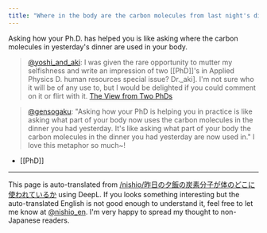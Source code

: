 ```yaml
---
title: "Where in the body are the carbon molecules from last night's dinner being used?"
---
```


Asking how your Ph.D. has helped you is like asking where the carbon molecules in yesterday's dinner are used in your body.
> [@yoshi_and_aki](https://twitter.com/yoshi_and_aki/status/1686383375702183937?s=20): I was given the rare opportunity to mutter my selfishness and write an impression of two [[PhD]]'s in Applied Physics D. human resources special issue? Dr._aki]. I'm not sure who it will be of any use to, but I would be delighted if you could comment on it or flirt with it.
> [The View from Two PhDs](https://www.jstage.jst.go.jp/article/oubutsu/92/8/92_471/_article/-char/ja/)

> [@gensogaku](https://twitter.com/gensogaku/status/1686558498560286720?s=20): "Asking how your PhD is helping you in practice is like asking what part of your body now uses the carbon molecules in the dinner you had yesterday. It's like asking what part of your body the carbon molecules in the dinner you had yesterday are now used in."
> I love this metaphor so much~!

- [[PhD]]

---
This page is auto-translated from [/nishio/昨日の夕飯の炭素分子が体のどこに使われているか](https://scrapbox.io/nishio/昨日の夕飯の炭素分子が体のどこに使われているか) using DeepL. If you looks something interesting but the auto-translated English is not good enough to understand it, feel free to let me know at [@nishio_en](https://twitter.com/nishio_en). I'm very happy to spread my thought to non-Japanese readers.